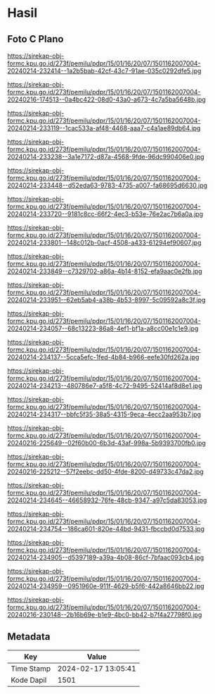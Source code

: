 # Hasil

## Foto C Plano

https://sirekap-obj-formc.kpu.go.id/273f/pemilu/pdpr/15/01/16/20/07/1501162007004-20240214-232414--1a2b5bab-42cf-43c7-91ae-035c0292dfe5.jpg

https://sirekap-obj-formc.kpu.go.id/273f/pemilu/pdpr/15/01/16/20/07/1501162007004-20240216-174513--0a4bc422-08d0-43a0-a673-4c7a5ba5648b.jpg

https://sirekap-obj-formc.kpu.go.id/273f/pemilu/pdpr/15/01/16/20/07/1501162007004-20240214-233119--1cac533a-af48-4468-aaa7-c4a1ae89db64.jpg

https://sirekap-obj-formc.kpu.go.id/273f/pemilu/pdpr/15/01/16/20/07/1501162007004-20240214-233238--3a1e7172-d87a-4568-9fde-96dc990406e0.jpg

https://sirekap-obj-formc.kpu.go.id/273f/pemilu/pdpr/15/01/16/20/07/1501162007004-20240214-233448--d52eda63-9783-4735-a007-fa68695d6630.jpg

https://sirekap-obj-formc.kpu.go.id/273f/pemilu/pdpr/15/01/16/20/07/1501162007004-20240214-233720--9181c8cc-66f2-4ec3-b53e-76e2ac7b6a0a.jpg

https://sirekap-obj-formc.kpu.go.id/273f/pemilu/pdpr/15/01/16/20/07/1501162007004-20240214-233801--148c012b-0acf-4508-a433-61294ef90607.jpg

https://sirekap-obj-formc.kpu.go.id/273f/pemilu/pdpr/15/01/16/20/07/1501162007004-20240214-233849--c7329702-a86a-4b14-8152-efa9aac0e2fb.jpg

https://sirekap-obj-formc.kpu.go.id/273f/pemilu/pdpr/15/01/16/20/07/1501162007004-20240214-233951--62eb5ab4-a38b-4b53-8997-5c09592a8c3f.jpg

https://sirekap-obj-formc.kpu.go.id/273f/pemilu/pdpr/15/01/16/20/07/1501162007004-20240214-234057--68c13223-86a8-4ef1-bf1a-a8cc00e1c1e9.jpg

https://sirekap-obj-formc.kpu.go.id/273f/pemilu/pdpr/15/01/16/20/07/1501162007004-20240214-234137--5cca5efc-1fed-4b84-b966-eefe30fd262a.jpg

https://sirekap-obj-formc.kpu.go.id/273f/pemilu/pdpr/15/01/16/20/07/1501162007004-20240214-234213--480786e7-a5f8-4c72-9495-52414af8d8e1.jpg

https://sirekap-obj-formc.kpu.go.id/273f/pemilu/pdpr/15/01/16/20/07/1501162007004-20240214-234317--bbfc5f35-38a5-4315-9eca-4ecc2aa953b7.jpg

https://sirekap-obj-formc.kpu.go.id/273f/pemilu/pdpr/15/01/16/20/07/1501162007004-20240216-225649--02f60b00-6b3d-43af-998a-5b9393700fb0.jpg

https://sirekap-obj-formc.kpu.go.id/273f/pemilu/pdpr/15/01/16/20/07/1501162007004-20240216-225212--57f2eebc-dd50-4fde-8200-d49733c47da2.jpg

https://sirekap-obj-formc.kpu.go.id/273f/pemilu/pdpr/15/01/16/20/07/1501162007004-20240214-234645--46658932-76fe-48cb-9347-a97c5da83053.jpg

https://sirekap-obj-formc.kpu.go.id/273f/pemilu/pdpr/15/01/16/20/07/1501162007004-20240214-234754--186ca601-820e-44bd-9431-fbccbd0d7533.jpg

https://sirekap-obj-formc.kpu.go.id/273f/pemilu/pdpr/15/01/16/20/07/1501162007004-20240214-234905--d5397189-a39a-4b08-86cf-7bfaac093cb4.jpg

https://sirekap-obj-formc.kpu.go.id/273f/pemilu/pdpr/15/01/16/20/07/1501162007004-20240214-234959--0951960e-911f-4629-b5f6-442a8646bb22.jpg

https://sirekap-obj-formc.kpu.go.id/273f/pemilu/pdpr/15/01/16/20/07/1501162007004-20240216-230148--2b16b69e-b1e9-4bc0-bb42-b7f4a27798f0.jpg


## Metadata

| Key        | Value               |
| ---------- | ------------------- |
| Time Stamp | 2024-02-17 13:05:41 |
| Kode Dapil | 1501                |



